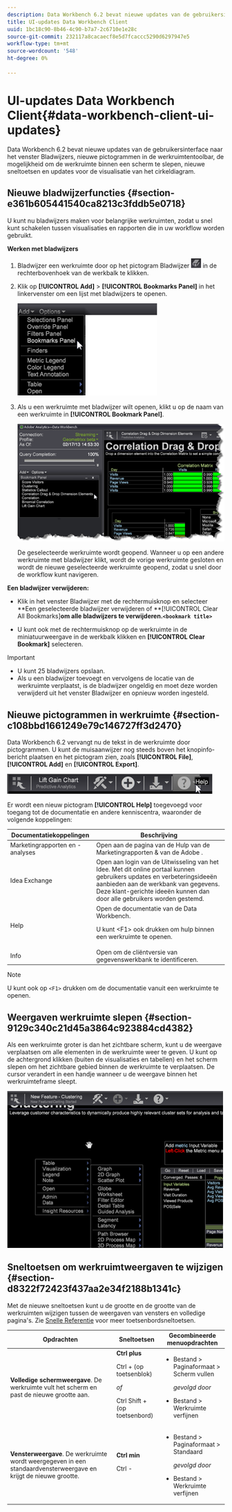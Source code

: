 ```yaml
---
description: Data Workbench 6.2 bevat nieuwe updates van de gebruikersinterface naar het venster Bladwijzers, nieuwe pictogrammen in de werkruimtentoolbar, de mogelijkheid om de werkruimte binnen een scherm te slepen, nieuwe sneltoetsen en updates voor de visualisatie van het cirkeldiagram.
title: UI-updates Data Workbench Client
uuid: 1bc18c90-8b46-4c90-b7a7-2c6710e1e28c
source-git-commit: 232117a8cacaecf8e5d7fcaccc5290d6297947e5
workflow-type: tm+mt
source-wordcount: '548'
ht-degree: 0%

---
```



# UI-updates Data Workbench Client{#data-workbench-client-ui-updates}

Data Workbench 6.2 bevat nieuwe updates van de gebruikersinterface naar het venster Bladwijzers, nieuwe pictogrammen in de werkruimtentoolbar, de mogelijkheid om de werkruimte binnen een scherm te slepen, nieuwe sneltoetsen en updates voor de visualisatie van het cirkeldiagram.

## Nieuwe bladwijzerfuncties {#section-e361b605441540ca8213c3fddb5e0718}

U kunt nu bladwijzers maken voor belangrijke werkruimten, zodat u snel kunt schakelen tussen visualisaties en rapporten die in uw workflow worden gebruikt.

**Werken met bladwijzers**

1. Bladwijzer een werkruimte door op het pictogram Bladwijzer ![](assets/bookmark_icon.png) in de rechterbovenhoek van de werkbalk te klikken.
1. Klik op **[!UICONTROL Add]** > **[!UICONTROL Bookmarks Panel]** in het linkervenster om een lijst met bladwijzers te openen.

   ![](assets/bookmarks_panel.png)

1. Als u een werkruimte met bladwijzer wilt openen, klikt u op de naam van een werkruimte in **[!UICONTROL Bookmark Panel]**.

   ![](assets/bookmarks_panel_left.png)

   De geselecteerde werkruimte wordt geopend. Wanneer u op een andere werkruimte met bladwijzer klikt, wordt de vorige werkruimte gesloten en wordt de nieuwe geselecteerde werkruimte geopend, zodat u snel door de workflow kunt navigeren.

**Een bladwijzer verwijderen:**

* Klik in het venster Bladwijzer met de rechtermuisknop en selecteer **Een geselecteerde bladwijzer verwijderen of **[!UICONTROL Clear All Bookmarks]**om alle bladwijzers te verwijderen.`<bookmark title>`**

* U kunt ook met de rechtermuisknop op de werkruimte in de miniatuurweergave in de werkbalk klikken en **[!UICONTROL Clear Bookmark]** selecteren.

>[!IMPORTANT]
>
>* U kunt 25 bladwijzers opslaan.
>* Als u een bladwijzer toevoegt en vervolgens de locatie van de werkruimte verplaatst, is de bladwijzer ongeldig en moet deze worden verwijderd uit het venster Bladwijzer en opnieuw worden ingesteld.

>


## Nieuwe pictogrammen in werkruimte {#section-c108bbd1661249e79c146727ff3d2470}

Data Workbench 6.2 vervangt nu de tekst in de werkruimte door pictogrammen. U kunt de muisaanwijzer nog steeds boven het knopinfo-bericht plaatsen en het pictogram zien, zoals **[!UICONTROL File]**, **[!UICONTROL Add]** en **[!UICONTROL Export]**.

![](assets/new_icons.png)

Er wordt een nieuw pictogram **[!UICONTROL Help]** toegevoegd voor toegang tot de documentatie en andere kenniscentra, waaronder de volgende koppelingen:

<table id="table_64BBC67B1BB44B1197FF7E5E7B067696"> 
 <thead> 
  <tr> 
   <th colname="col1" class="entry"> Documentatiekoppelingen </th> 
   <th colname="col2" class="entry"> Beschrijving </th> 
  </tr>
 </thead>
 <tbody> 
  <tr> 
   <td colname="col1"> Marketingrapporten en -analyses </td> 
   <td colname="col2">Open aan <span class="uicontrol"> de pagina van de Hulp van de Marketingrapporten &amp; van de Adobe </span>. </td> 
  </tr> 
  <tr> 
   <td colname="col1"> Idea Exchange </td> 
   <td colname="col2">Open aan <span class="uicontrol"> login van de Uitwisseling van het Idee</span>. Met dit online portaal kunnen gebruikers updates en verbeteringsideeën aanbieden aan de werkbank van gegevens. Deze klant-gerichte ideeën kunnen dan door alle gebruikers worden gestemd. </td> 
  </tr> 
  <tr> 
   <td colname="col1"> Help </td> 
   <td colname="col2">Open de <span class="uicontrol"> documentatie van de Data Workbench</span>. <p>U kunt <span class="uicontrol"> &lt;F1&gt;</span> ook drukken om hulp binnen een werkruimte te openen. </p> </td> 
  </tr> 
  <tr> 
   <td colname="col1"> Info </td> 
   <td colname="col2">Open om de <span class="uicontrol"> cliëntversie</span> van gegevenswerkbank te identificeren. </td> 
  </tr> 
 </tbody> 
</table>

>[!NOTE]
>
>U kunt ook op `<F1>` drukken om de documentatie vanuit een werkruimte te openen.

## Weergaven werkruimte slepen {#section-9129c340c21d45a3864c923884cd4382}

Als een werkruimte groter is dan het zichtbare scherm, kunt u de weergave verplaatsen om alle elementen in de werkruimte weer te geven. U kunt op de achtergrond klikken (buiten de visualisaties en tabellen) en het scherm slepen om het zichtbare gebied binnen de werkruimte te verplaatsen. De cursor verandert in een handje wanneer u de weergave binnen het werkruimteframe sleept.

![](assets/drag_workspace.png)

## Sneltoetsen om werkruimtweergaven te wijzigen {#section-d8322f72423f437aa2e34f2188b1341c}

Met de nieuwe sneltoetsen kunt u de grootte en de grootte van de werkruimten wijzigen tussen de weergaven van vensters en volledige pagina&#39;s. Zie [Snelle Referentie](https://experienceleague.adobe.com/docs/data-workbench/using/client/visualizations/c-qk-ref.html) voor meer toetsenbordsneltoetsen.

<table id="table_A01C514C99F043338D183A6839E03DEA"> 
 <thead> 
  <tr> 
   <th colname="col1" class="entry"> Opdrachten </th> 
   <th colname="col2" class="entry"> Sneltoetsen </th> 
   <th colname="col3" class="entry"> Gecombineerde menuopdrachten </th> 
  </tr>
 </thead>
 <tbody> 
  <tr> 
   <td colname="col1"><b>Volledige schermweergave</b>. De werkruimte vult het scherm en past de nieuwe grootte aan. </td> 
   <td colname="col2"><b>Ctrl plus</b> <p>Ctrl + (op toetsenblok) </p> <p><i>of</i> </p> <p>Ctrl Shift + (op toetsenbord) </p> </td> 
   <td colname="col3"> 
    <ul id="ul_C7C731B894D946D9916F50806F015857"> 
     <li id="li_452B4C119B1A40038A408CFFC53653A9">Bestand &gt; Paginaformaat &gt; Scherm vullen <p><i>gevolgd door</i> </p> </li> 
     <li id="li_DE9B8B31B9F24A6AA68A1D0DB886B501">Bestand &gt; Werkruimte verfijnen </li> 
    </ul> </td> 
  </tr> 
  <tr> 
   <td colname="col1"><b>Vensterweergave</b>. De werkruimte wordt weergegeven in een standaardvensterweergave en krijgt de nieuwe grootte. </td> 
   <td colname="col2"><b>Ctrl min</b> <p>Ctrl - </p> </td> 
   <td colname="col3"> 
    <ul id="ul_3474B9EFD69343C09BC84E485D896C28"> 
     <li id="li_820BAED76FF24A5785E6D89C5C692DD5">Bestand &gt; Paginaformaat &gt; Standaard <p><i>gevolgd door</i> </p> </li> 
     <li id="li_337789F282CE4C2C990C67B115782454">Bestand &gt; Werkruimte verfijnen </li> 
    </ul> </td> 
  </tr> 
 </tbody> 
</table>

